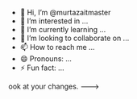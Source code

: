 - 👋 Hi, I’m @murtazaitmaster
- 👀 I’m interested in ...
- 🌱 I’m currently learning ...
- 💞️ I’m looking to collaborate on ...
- 📫 How to reach me ...
- 😄 Pronouns: ...
- ⚡ Fun fact: ...

<!---
murtazaitmaster/murtazaitmaster is a ✨ special ✨ repository because its `README.md` (this file) appears on your GitHub profile.
You can click the Preview link to take a lrtazaitmaster/murtazaitmaster is a ✨ special ✨ repository because its `README.md` (this file) appears on your GitHub profile.
You can click the Preview link to take a look at your changes.
--->
ook at your changes.
--->
